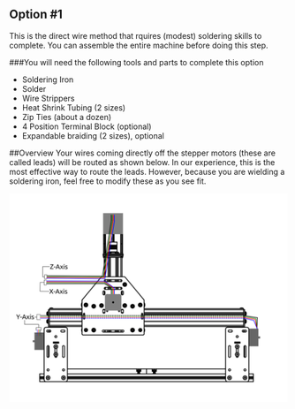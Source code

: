 ## Option #1
This is the direct wire method that rquires (modest) soldering skills to complete. You can assemble the entire machine before doing this step.

###You will need the following tools and parts to complete this option

* Soldering Iron
* Solder
* Wire Strippers
* Heat Shrink Tubing (2 sizes)
* Zip Ties (about a dozen)
* 4 Position Terminal Block (optional)
* Expandable braiding (2 sizes), optional

##Overview
Your wires coming directly off the stepper motors (these are called leads) will be routed as shown below. In our experience, this is the most effective way to route the leads. However, because you are wielding a soldering iron, feel free to modify these as you see fit. 

![wire routing overview](wiring/wiring_routing_overview.svg)